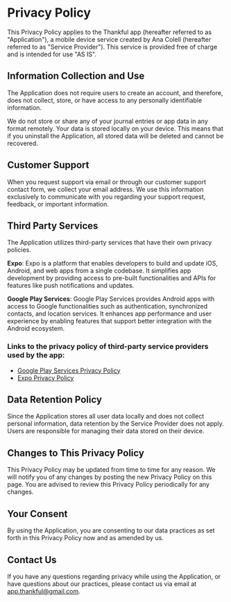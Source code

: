 # Privacy Policy

This Privacy Policy applies to the Thankful app (hereafter referred to as "Application"), a mobile device service created by Ana Colell (hereafter referred to as "Service Provider"). This service is provided free of charge and is intended for use "AS IS".

## Information Collection and Use

The Application does not require users to create an account, and therefore, does not collect, store, or have access to any personally identifiable information.

We do not store or share any of your journal entries or app data in any format remotely.
Your data is stored locally on your device. This means that if you uninstall the Application, all stored data will be deleted and cannot be recovered.

## Customer Support

When you request support via email or through our customer support contact form, we collect your email address. We use this information exclusively to communicate with you regarding your support request, feedback, or important information.

## Third Party Services

The Application utilizes third-party services that have their own privacy policies.

**Expo**:
Expo is a platform that enables developers to build and update iOS, Android, and web apps from a single codebase. It simplifies app development by providing access to pre-built functionalities and APIs for features like push notifications and updates.

**Google Play Services**:
Google Play Services provides Android apps with access to Google functionalities such as authentication, synchronized contacts, and location services. It enhances app performance and user experience by enabling features that support better integration with the Android ecosystem.

### Links to the privacy policy of third-party service providers used by the app:

- [Google Play Services Privacy Policy](https://policies.google.com/privacy)
- [Expo Privacy Policy](https://expo.dev/privacy)


## Data Retention Policy

Since the Application stores all user data locally and does not collect personal information, data retention by the Service Provider does not apply. Users are responsible for managing their data stored on their device.

## Changes to This Privacy Policy

This Privacy Policy may be updated from time to time for any reason. We will notify you of any changes by posting the new Privacy Policy on this page. You are advised to review this Privacy Policy periodically for any changes.

## Your Consent

By using the Application, you are consenting to our data practices as set forth in this Privacy Policy now and as amended by us.

## Contact Us

If you have any questions regarding privacy while using the Application, or have questions about our practices, please contact us via email at app.thankful@gmail.com.

